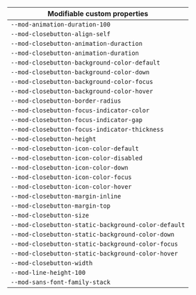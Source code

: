 | Modifiable custom properties                        |
| --------------------------------------------------- |
| `--mod-animation-duration-100`                      |
| `--mod-closebutton-align-self`                      |
| `--mod-closebutton-animation-duraction`             |
| `--mod-closebutton-animation-duration`              |
| `--mod-closebutton-background-color-default`        |
| `--mod-closebutton-background-color-down`           |
| `--mod-closebutton-background-color-focus`          |
| `--mod-closebutton-background-color-hover`          |
| `--mod-closebutton-border-radius`                   |
| `--mod-closebutton-focus-indicator-color`           |
| `--mod-closebutton-focus-indicator-gap`             |
| `--mod-closebutton-focus-indicator-thickness`       |
| `--mod-closebutton-height`                          |
| `--mod-closebutton-icon-color-default`              |
| `--mod-closebutton-icon-color-disabled`             |
| `--mod-closebutton-icon-color-down`                 |
| `--mod-closebutton-icon-color-focus`                |
| `--mod-closebutton-icon-color-hover`                |
| `--mod-closebutton-margin-inline`                   |
| `--mod-closebutton-margin-top`                      |
| `--mod-closebutton-size`                            |
| `--mod-closebutton-static-background-color-default` |
| `--mod-closebutton-static-background-color-down`    |
| `--mod-closebutton-static-background-color-focus`   |
| `--mod-closebutton-static-background-color-hover`   |
| `--mod-closebutton-width`                           |
| `--mod-line-height-100`                             |
| `--mod-sans-font-family-stack`                      |
